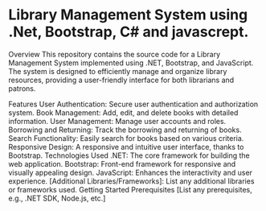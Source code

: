 # Library Management System using .Net, Bootstrap, C# and javascrept.
Overview
This repository contains the source code for a Library Management System implemented using .NET, Bootstrap, and JavaScript. The system is designed to efficiently manage and organize library resources, providing a user-friendly interface for both librarians and patrons.

Features
User Authentication: Secure user authentication and authorization system.
Book Management: Add, edit, and delete books with detailed information.
User Management: Manage user accounts and roles.
Borrowing and Returning: Track the borrowing and returning of books.
Search Functionality: Easily search for books based on various criteria.
Responsive Design: A responsive and intuitive user interface, thanks to Bootstrap.
Technologies Used
.NET: The core framework for building the web application.
Bootstrap: Front-end framework for responsive and visually appealing design.
JavaScript: Enhances the interactivity and user experience.
[Additional Libraries/Frameworks]: List any additional libraries or frameworks used.
Getting Started
Prerequisites
[List any prerequisites, e.g., .NET SDK, Node.js, etc.]
